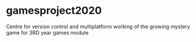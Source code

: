 # gamesproject2020
Centre for version control and multiplatform working of the growing mystery game for 3RD year games module

